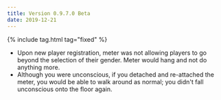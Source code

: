 ```yaml
---
title: Version 0.9.7.0 Beta
date: 2019-12-21
---
```

{% include tag.html tag="fixed" %}

- Upon new player registration, meter was not allowing players to go beyond the selection of their gender. Meter would hang and not do anything more. 
- Although you were unconscious, if you detached and re-attached the meter, you would be able to walk around as normal; you didn't fall unconscious onto the floor again. 
